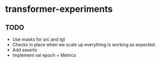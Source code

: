 # transformer-experiments

## TODO
* Use masks for src and tgt
* Checks in place when we scale up everything is working as expected.
 * Add asserts
* Implement val epoch + Metrics